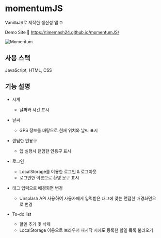 # momentumJS
VanillaJS로 제작한 생산성 앱 ⏰

Demo Site 🔗 https://timemash24.github.io/momentumJS/

![Momentum](https://user-images.githubusercontent.com/56548122/170498002-4015595d-4e81-4020-926e-b00d0c175f1f.PNG)

## 사용 스택
JavaScript, HTML, CSS


## 기능 설명
- 시계 
  - 날짜와 시간 표시

- 날씨
  - GPS 정보를 바탕으로 현재 위치와 날씨 표시


- 랜덤한 인용구
  - 앱 실행시 랜덤한 인용구 표시

- 로그인
  - LocalStorage를 이용한 로그인 & 로그아웃
  - 로그인한 이름으로 환영 문구 표시

- 태그 입력으로 배경화면 변경
  - Unsplash API 사용하여 사용자에게 입력받은 태그에 맞는 랜덤한 배경화면으로 변경

- To-do list 
  - 할일 추가 및 삭제
  - LocalStorage 이용으로 브라우저 재시작 시에도 등록한 할일 목록 불러오기
